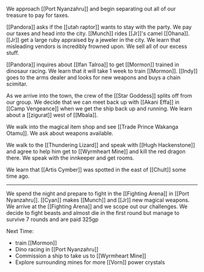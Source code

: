 We approach [[Port Nyanzahru]] and begin separating out all of our treasure to pay for taxes.

[[Pandora]] asks if the [[utah raptor]] wants to stay with the party. We pay our taxes and head into the city. [[Munch]] rides [[Jr]]'s camel [[Ohana]]. [[Jr]] get a large ruby appraised by a jeweler in the city. We learn that misleading vendors is incredibly frowned upon. We sell all of our excess stuff.

[[Pandora]] inquires about [[Ifan Talroa]] to get [[Mormon]] trained in dinosaur racing. We learn that it will take 1 week to train [[Mormon]]. [[Indy]] goes to the arms dealer and looks for new weapons and buys a chain scimitar.

As we arrive into the town, the crew of the [[Star Goddess]] splits off from our group. We decide that we can meet back up with [[Akani Effa]] in [[Camp Vengeance]] when we get the ship back up and running. We learn about a [[zigurat]] west of [[Mbala]]. 

We walk into the magical item shop and see [[Trade Prince Wakanga Otamu]]. We ask about weapons available.

We walk to the [[Thundering Lizard]] and speak with [[Hugh Hackenstone]] and agree to help him get to [[Wyrmheart Mine]] and kill the red dragon there. We speak with the innkeeper and get rooms.

We learn that [[Artis Cymber]] was spotted in the east of [[Chult]] some time ago.

---

We spend the night and prepare to fight in the [[Fighting Arena]] in [[Port Nyanzahru]]. [[Cyan]] makes [[Munch]] and [[Jr]] new magical weapons. We arrive at the [[Fighting Arena]] and we scope out our challenges. We decide to fight beasts and almost die in the first round but manage to survive 7 rounds and are paid 325gp

Next Time:
- train [[Mormon]]
- Dino racing in [[Port Nyanzahru]]
- Commission a ship to take us to [[Wyrmheart Mine]]
- Explore surrounding mines for more [[Vorn]] power crystals
